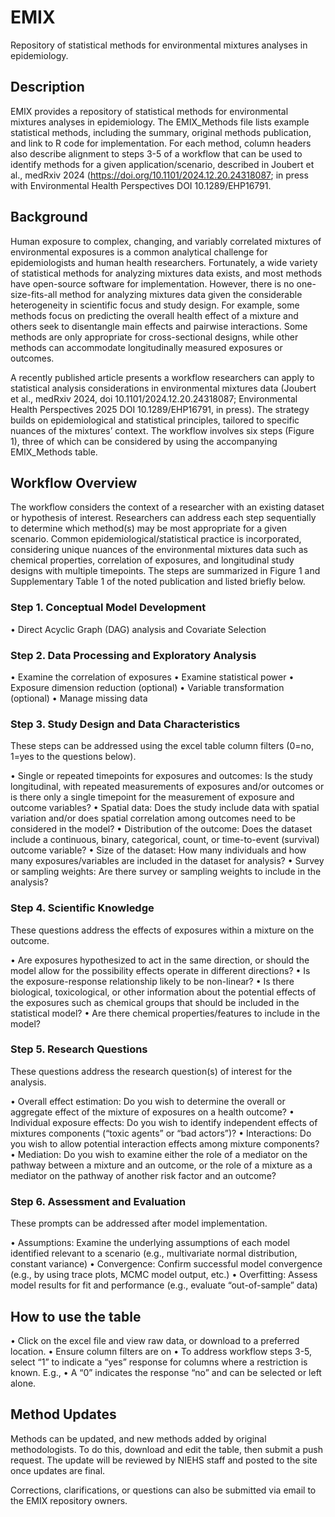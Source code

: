 # EMIX
Repository of statistical methods for environmental mixtures analyses in epidemiology.

## Description

EMIX provides a repository of statistical methods for environmental mixtures analyses in epidemiology. The EMIX_Methods file lists example statistical methods, including the summary, original methods publication, and link to R code for implementation. For each method, column headers also describe alignment to steps 3-5 of a workflow that can be used to identify methods for a given application/scenario, described in Joubert et al., medRxiv 2024 (https://doi.org/10.1101/2024.12.20.24318087; in press with Environmental Health Perspectives DOI 10.1289/EHP16791. 

## Background

Human exposure to complex, changing, and variably correlated mixtures of environmental exposures is a common analytical challenge for epidemiologists and human health researchers. Fortunately, a wide variety of statistical methods for analyzing mixtures data exists, and most methods have open-source software for implementation. However, there is no one-size-fits-all method for analyzing mixtures data given the considerable heterogeneity in scientific focus and study design. For example, some methods focus on predicting the overall health effect of a mixture and others seek to disentangle main effects and pairwise interactions. Some methods are only appropriate for cross-sectional designs, while other methods can accommodate longitudinally measured exposures or outcomes.

A recently published article presents a workflow researchers can apply to statistical analysis considerations in environmental mixtures data (Joubert et al., medRxiv 2024, doi 10.1101/2024.12.20.24318087; Environmental Health Perspectives 2025 DOI 10.1289/EHP16791, in press). The strategy builds on epidemiological and statistical principles, tailored to specific nuances of the mixtures’ context. The workflow involves six steps (Figure 1), three of which can be considered by using the accompanying EMIX_Methods table.  

## Workflow Overview

The workflow considers the context of a researcher with an existing dataset or hypothesis of interest. Researchers can address each step sequentially to determine which method(s) may be most appropriate for a given scenario. Common epidemiological/statistical practice is incorporated, considering unique nuances of the environmental mixtures data such as chemical properties, correlation of exposures, and longitudinal study designs with multiple timepoints. The steps are summarized in Figure 1 and Supplementary Table 1 of the noted publication and listed briefly below. 

### Step 1. Conceptual Model Development

•	Direct Acyclic Graph (DAG) analysis and Covariate Selection

### Step 2. Data Processing and Exploratory Analysis

•	Examine the correlation of exposures 
•	Examine statistical power
•	Exposure dimension reduction (optional)
•	Variable transformation (optional)
•	Manage missing data

### Step 3. Study Design and Data Characteristics

These steps can be addressed using the excel table column filters (0=no, 1=yes to the questions below).

•	Single or repeated timepoints for exposures and outcomes: Is the study longitudinal, with repeated measurements of exposures and/or outcomes or is there only a single timepoint for the measurement of exposure and outcome variables?
•	Spatial data: Does the study include data with spatial variation and/or does spatial correlation among outcomes need to be considered in the model?
•	Distribution of the outcome: Does the dataset include a continuous, binary, categorical, count, or time-to-event (survival) outcome variable?
•	Size of the dataset: How many individuals and how many exposures/variables are included in the dataset for analysis?
•	Survey or sampling weights: Are there survey or sampling weights to include in the analysis?

### Step 4. Scientific Knowledge

These questions address the effects of exposures within a mixture on the outcome.

•	Are exposures hypothesized to act in the same direction, or should the model allow for the possibility effects operate in different directions? 
•	Is the exposure-response relationship likely to be non-linear? 
•	Is there biological, toxicological, or other information about the potential effects of the exposures such as chemical groups that should be included in the statistical model? 
•	Are there chemical properties/features to include in the model?

### Step 5. Research Questions

These questions address the research question(s) of interest for the analysis. 

•	Overall effect estimation: Do you wish to determine the overall or aggregate effect of the mixture of exposures on a health outcome?
•	Individual exposure effects: Do you wish to identify independent effects of mixtures components (“toxic agents” or “bad actors”)?
•	Interactions: Do you wish to allow potential interaction effects among mixture components?
•	Mediation: Do you wish to examine either the role of a mediator on the pathway between a mixture and an outcome, or the role of a mixture as a mediator on the pathway of another risk factor and an outcome?

### Step 6. Assessment and Evaluation

These prompts can be addressed after model implementation.

•	Assumptions: Examine the underlying assumptions of each model identified relevant to a scenario (e.g., multivariate normal distribution, constant variance)
•	Convergence: Confirm successful model convergence (e.g., by using trace plots, MCMC model output, etc.)
•	Overfitting: Assess model results for fit and performance (e.g., evaluate “out-of-sample” data)

## How to use the table

•	Click on the excel file and view raw data, or download to a preferred location. 
•	Ensure column filters are on
•	To address workflow steps 3-5, select “1” to indicate a “yes” response for columns where a restriction is known. E.g., 
•	A “0” indicates the response “no” and can be selected or left alone.

## Method Updates

Methods can be updated, and new methods added by original methodologists. To do this, download and edit the table, then submit a push request. The update will be reviewed by NIEHS staff and posted to the site once updates are final. 

Corrections, clarifications, or questions can also be submitted via email to the EMIX repository owners.

